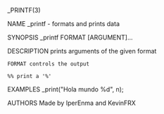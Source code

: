 _PRINTF(3)

NAME
	_printf - formats and prints data

SYNOPSIS
	_printf FORMAT [ARGUMENT]...

DESCRIPTION
	prints arguments of the given format

	FORMAT controls the output
	
	%% print a '%'

EXAMPLES
	_print("Hola mundo %d", n);

AUTHORS
	Made by IperEnma and KevinFRX

